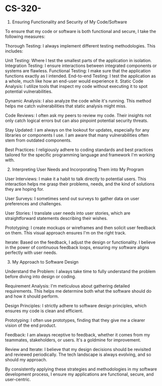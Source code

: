 # CS-320-

1. Ensuring Functionality and Security of My Code/Software

To ensure that my code or software is both functional and secure, I take the following measures:

Thorough Testing: I always implement different testing methodologies. This includes:

Unit Testing: Where I test the smallest parts of the application in isolation.
Integration Testing: I ensure interactions between integrated components or systems are flawless.
Functional Testing: I make sure that the application functions exactly as I intended.
End-to-end Testing: I test the application as a whole, much like how an end-user would experience it.
Static Code Analysis: I utilize tools that inspect my code without executing it to spot potential vulnerabilities.

Dynamic Analysis: I also analyze the code while it's running. This method helps me catch vulnerabilities that static analysis might miss.

Code Reviews: I often ask my peers to review my code. Their insights not only catch logical errors but can also pinpoint potential security threats.

Stay Updated: I am always on the lookout for updates, especially for any libraries or components I use. I am aware that many vulnerabilities often stem from outdated components.

Best Practices: I religiously adhere to coding standards and best practices tailored for the specific programming language and framework I'm working with.

2. Interpreting User Needs and Incorporating Them into My Program

User Interviews: I make it a habit to talk directly to potential users. This interaction helps me grasp their problems, needs, and the kind of solutions they are hoping for.

User Surveys: I sometimes send out surveys to gather data on user preferences and challenges.

User Stories: I translate user needs into user stories, which are straightforward statements describing their wishes.

Prototyping: I create mockups or wireframes and then solicit user feedback on them. This visual approach ensures I'm on the right track.

Iterate: Based on the feedback, I adjust the design or functionality. I believe in the power of continuous feedback loops, ensuring my software aligns perfectly with user needs.

3. My Approach to Software Design

Understand the Problem: I always take time to fully understand the problem before diving into design or coding.

Requirement Analysis: I'm meticulous about gathering detailed requirements. This helps me determine both what the software should do and how it should perform.

Design Principles: I strictly adhere to software design principles, which ensures my code is clean and efficient.

Prototyping: I often use prototypes, finding that they give me a clearer vision of the end product.

Feedback: I am always receptive to feedback, whether it comes from my teammates, stakeholders, or users. It's a goldmine for improvement.

Review and Iterate: I believe that my design decisions should be revisited and reviewed periodically. The tech landscape is always evolving, and so should my approach.

By consistently applying these strategies and methodologies in my software development process, I ensure my applications are functional, secure, and user-centric.
